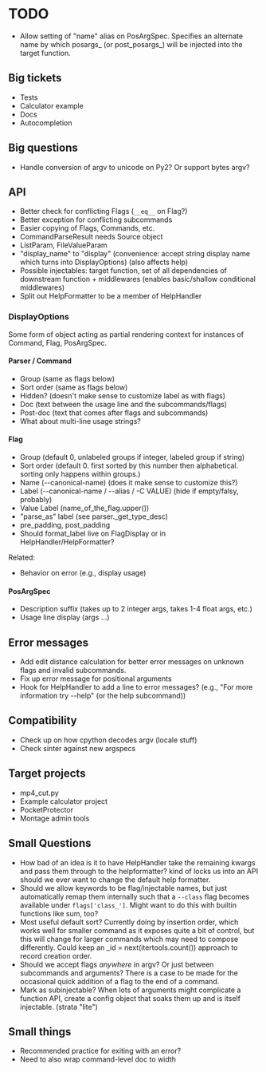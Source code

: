 # TODO

* Allow setting of "name" alias on PosArgSpec. Specifies an alternate
  name by which posargs_ (or post_posargs_) will be injected into the
  target function.

## Big tickets

* Tests
* Calculator example
* Docs
* Autocompletion

## Big questions

* Handle conversion of argv to unicode on Py2? Or support bytes argv?

## API

* Better check for conflicting Flags (`__eq__` on Flag?)
* Better exception for conflicting subcommands
* Easier copying of Flags, Commands, etc.
* CommandParseResult needs Source object
* ListParam, FileValueParam
* "display_name" to "display" (convenience: accept string display name
  which turns into DisplayOptions) (also affects help)
* Possible injectables: target function, set of all dependencies of
  downstream function + middlewares (enables basic/shallow conditional
  middlewares)
* Split out HelpFormatter to be a member of HelpHandler

### DisplayOptions

Some form of object acting as partial rendering context for instances
of Command, Flag, PosArgSpec.

#### Parser / Command

* Group (same as flags below)
* Sort order (same as flags below)
* Hidden? (doesn't make sense to customize label as with flags)
* Doc (text between the usage line and the subcommands/flags)
* Post-doc (text that comes after flags and subcommands)
* What about multi-line usage strings?

#### Flag

* Group (default 0, unlabeled groups if integer, labeled group if string)
* Sort order (default 0. first sorted by this number then
  alphabetical. sorting only happens within groups.)
* Name (--canonical-name) (does it make sense to customize this?)
* Label (--canonical-name / --alias / -C VALUE) (hide if empty/falsy, probably)
* Value Label (name_of_the_flag.upper())
* "parse_as" label (see parser._get_type_desc)
* pre_padding, post_padding
* Should format_label live on FlagDisplay or in HelpHandler/HelpFormatter?

Related:

* Behavior on error (e.g., display usage)

#### PosArgSpec

* Description suffix (takes up to 2 integer args, takes 1-4 float args, etc.)
* Usage line display (args ...)

## Error messages

* Add edit distance calculation for better error messages on unknown
  flags and invalid subcommands.
* Fix up error message for positional arguments
* Hook for HelpHandler to add a line to error messages? (e.g., "For
  more information try --help" (or the help subcommand))

## Compatibility

* Check up on how cpython decodes argv (locale stuff)
* Check sinter against new argspecs

## Target projects

* mp4_cut.py
* Example calculator project
* PocketProtector
* Montage admin tools

## Small Questions

* How bad of an idea is it to have HelpHandler take the remaining
  kwargs and pass them through to the helpformatter? kind of locks us
  into an API should we ever want to change the default help
  formatter.
* Should we allow keywords to be flag/injectable names, but just
  automatically remap them internally such that a `--class` flag
  becomes available under `flags['class_']`. Might want to do this
  with builtin functions like sum, too?
* Most useful default sort? Currently doing by insertion order, which
  works well for smaller command as it exposes quite a bit of control,
  but this will change for larger commands which may need to compose
  differently. Could keep an _id = next(itertools.count()) approach to
  record creation order.
* Should we accept flags _anywhere_ in argv? Or just between
  subcommands and arguments? There is a case to be made for the
  occasional quick addition of a flag to the end of a command.
* Mark as subinjectable? When lots of arguments might complicate a
  function API, create a config object that soaks them up and is
  itself injectable. (strata "lite")

## Small things

* Recommended practice for exiting with an error?
* Need to also wrap command-level doc to width
